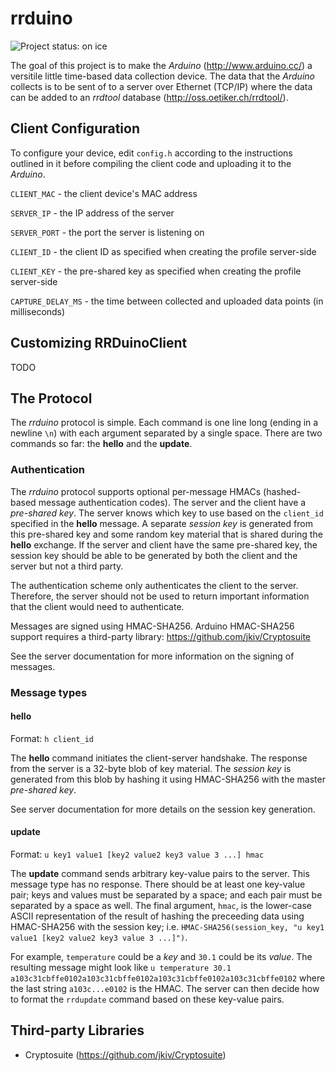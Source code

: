 # rrduino

![Project status: on ice](https://img.shields.io/badge/project%20status-on_ice-blue.svg)

The goal of this project is to make the _Arduino_ (http://www.arduino.cc/) a versitile little time-based data collection device. The data that the _Arduino_ collects is to be sent of to a server over Ethernet (TCP/IP) where the data can be added to an _rrdtool_ database (http://oss.oetiker.ch/rrdtool/).

## Client Configuration

To configure your device, edit `config.h` according to the instructions outlined in it before compiling the client code and uploading it to the _Arduino_.

`CLIENT_MAC` - the client device's MAC address

`SERVER_IP` - the IP address of the server

`SERVER_PORT` - the port the server is listening on

`CLIENT_ID` - the client ID as specified when creating the profile server-side

`CLIENT_KEY` - the pre-shared key as specified when creating the profile server-side

`CAPTURE_DELAY_MS` - the time between collected and uploaded data points (in milliseconds)

## Customizing RRDuinoClient

TODO

## The Protocol

The _rrduino_ protocol is simple. Each command is one line long (ending in a newline `\n`) with each argument separated by a single space. There are two commands so far: the __hello__ and the __update__.

### Authentication

The _rrduino_ protocol supports optional per-message HMACs (hashed-based message authentication codes). The server and the client have a _pre-shared key_. The server knows which key to use based on the `client_id` specified in the __hello__ message. A separate _session key_ is generated from this pre-shared key and some random key material that is shared during the __hello__ exchange.  If the server and client have the same pre-shared key, the session key should be able to be generated by both the client and the server but not a third party.

The authentication scheme only authenticates the client to the server. Therefore, the server should not be used to return important information that the client would need to authenticate.

Messages are signed using HMAC-SHA256. Arduino HMAC-SHA256 support requires a third-party library: https://github.com/jkiv/Cryptosuite

See the server documentation for more information on the signing of messages.

### Message types
#### __hello__

Format: `h client_id`

The __hello__ command initiates the client-server handshake. The response from the server is a 32-byte blob of key material. The _session key_ is generated from this blob by hashing it using HMAC-SHA256 with the master _pre-shared key_.

See server documentation for more details on the session key generation.

#### __update__

Format: `u key1 value1 [key2 value2 key3 value 3 ...] hmac`

The __update__ command sends arbitrary key-value pairs to the server.  This message type has no response. There should be at least one key-value pair; keys and values must be separated by a space; and each pair must be separated by a space as well. The final argument, `hmac`, is the lower-case ASCII representation of the result of hashing the preceeding data using HMAC-SHA256 with the session key; i.e. `HMAC-SHA256(session_key, "u key1 value1 [key2 value2 key3 value 3 ...]")`.

For example, `temperature` could be a _key_ and `30.1` could be its _value_. The resulting message might look like `u temperature 30.1 a103c31cbffe0102a103c31cbffe0102a103c31cbffe0102a103c31cbffe0102` where the last string `a103c...e0102` is the HMAC. The server can then decide how to format the `rrdupdate` command based on these key-value pairs.

## Third-party Libraries 

* Cryptosuite (https://github.com/jkiv/Cryptosuite)
